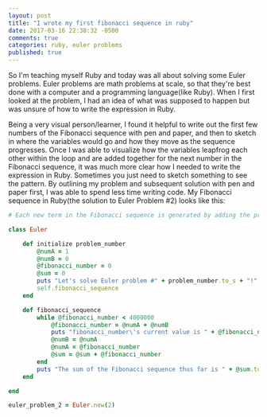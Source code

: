```yaml
---
layout: post
title: "I wrote my first fibonacci sequence in ruby"
date: 2017-03-16 22:38:32 -0500
comments: true
categories: ruby, euler problems
published: true
---
```


So I'm teaching myself Ruby and today was all about solving some Euler problems. Euler problems are math problems at scale, so that they're best done with a computer and a programming language(like Ruby). When I first looked at the problem, I had an idea of what was supposed to happen but was unsure of how to write the expression in Ruby.
<!-- more -->
Being a very visual person/learner, I found it helpful to write out the first few numbers of the Fibonacci sequence with pen and paper, and then to sketch in where the variables would go and how they move as the sequence progresses. Once I was able to visualize how the variables leapfrog each other within the loop and are added together for the next number in the Fibonacci sequence, it was much more clear how I needed to write the expression in Ruby. Sometimes you just need to sketch something to see the pattern. By outlining my problem and subsequent solution with pen and paper first, I was able to spend less time writing code. My Fibonacci sequence in Ruby(the solution to Euler Problem #2) looks like this:
```ruby
# Each new term in the Fibonacci sequence is generated by adding the previous two terms. By starting with 1 and 2, the first 10 terms will be: 1, 2, 3, 5, 8, 13, 21, 34, 55, 89, ... By considering the terms in the Fibonacci sequence whose values do not exceed four million, find the sum of the even-valued terms.

class Euler

    def initialize problem_number
        @numA = 1
        @numB = 0
        @fibonacci_number = 0
        @sum = 0
        puts "Let's solve Euler problem #" + problem_number.to_s + "!"
        self.fibonacci_sequence
    end

    def fibonacci_sequence
        while @fibonacci_number < 4000000
            @fibonacci_number = @numA + @numB
            puts "fibonacci_number\'s current value is " + @fibonacci_number.to_s
            @numB = @numA
            @numA = @fibonacci_number
            @sum = @sum + @fibonacci_number
        end
        puts "The sum of the Fibonacci sequence thus far is " + @sum.to_s
    end

end

euler_problem_2 = Euler.new(2)
```
